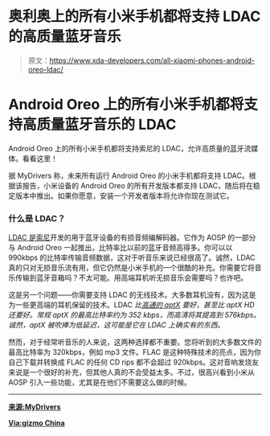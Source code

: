 # 奥利奥上的所有小米手机都将支持 LDAC 的高质量蓝牙音乐

> 原文：<https://www.xda-developers.com/all-xiaomi-phones-android-oreo-ldac/>

# Android Oreo 上的所有小米手机都将支持高质量蓝牙音乐的 LDAC

Android Oreo 上的所有小米手机都将支持索尼的 LDAC，允许高质量的蓝牙流媒体。看看这里！

据 MyDrivers 称，未来所有运行 Android Oreo 的小米手机都将支持 LDAC。根据该报告，小米设备的 Android Oreo 的所有开发版本都支持 LDAC，随后将在稳定版本中推出。如果你愿意，安装一个开发者版本将允许你现在测试它。

### 什么是 LDAC？

[LDAC 是索尼](https://www.xda-developers.com/sony-xperia-xz2-premium-official-4k-hdr-display-dual-cameras/)开发的用于蓝牙设备的有损音频编解码器。它作为 AOSP 的一部分与 Android Oreo 一起推出，比特率比以前的蓝牙音频高得多。你可以以 990kbps 的比特率传输音频数据，这对于听音乐来说已经很高了。诚然，LDAC 真的只对无损音乐流有用，但它仍然是小米手机的一个很酷的补充。你需要它将音乐传输到蓝牙音箱吗？不太可能。用高端耳机听无损音乐会需要吗？也许吧。

这是另一个问题——你需要支持 LDAC 的无线技术。大多数耳机没有，因为这是为一些更高端的耳机保留的技术。LDAC *比[高通的 aptX](https://www.xda-developers.com/razer-phone-rayglobe-aptx-ios-11-emoji/) 要好，甚至比 aptX HD 还要好。常规 aptX 的最高比特率约为 352 kbps，而高清将其提高到 576kbps。诚然，aptX 被吹捧为低延迟，这可能是它在 LDAC 上确实有的东西。*

然而，对于经常听音乐的人来说，这两种选择都不重要。您将听到的大多数文件的最高比特率为 320kbps，例如 mp3 文件。FLAC 是这种特殊技术的亮点，因为你自己下载并转换成 FLAC 的任何 CD rips 都不会超过 920kbps。这对音响发烧友来说是一个很好的补充，但其他人真的不会受益太多。不过，很高兴看到小米从 AOSP 引入一些功能，尤其是在他们不需要这么做的时候。

* * *

[**来源:MyDrivers**](http://news.mydrivers.com/1/583/583383.htm)

[**Via:gizmo China**](https://www.gizmochina.com/2018/07/05/all-xiaomi-models-running-android-8-x-oreo-gets-ldac-support/)